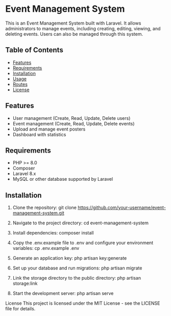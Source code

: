 # Event Management System

This is an Event Management System built with Laravel. It allows administrators to manage events, including creating, editing, viewing, and deleting events. Users can also be managed through this system.

## Table of Contents

- [Features](#features)
- [Requirements](#requirements)
- [Installation](#installation)
- [Usage](#usage)
- [Routes](#routes)
- [License](#license)

## Features

- User management (Create, Read, Update, Delete users)
- Event management (Create, Read, Update, Delete events)
- Upload and manage event posters
- Dashboard with statistics

## Requirements

- PHP >= 8.0
- Composer
- Laravel 8.x
- MySQL or other database supported by Laravel

## Installation

1. Clone the repository:
git clone https://github.com/your-username/event-management-system.git

2. Navigate to the project directory:
cd event-management-system

3. Install dependencies:
composer install

4. Copy the .env.example file to .env and configure your environment variables:
cp .env.example .env

5. Generate an application key:
php artisan key:generate

6. Set up your database and run migrations:
php artisan migrate

7. Link the storage directory to the public directory:
php artisan storage:link

8. Start the development server:
php artisan serve

License
This project is licensed under the MIT License - see the LICENSE file for details.
